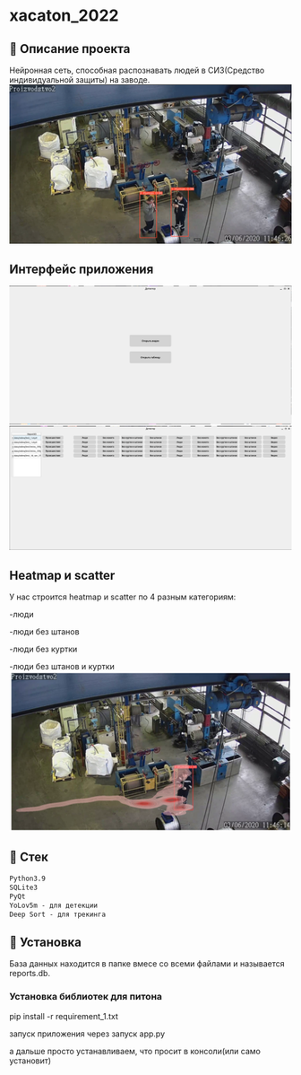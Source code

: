 # xacaton_2022
## :notebook_with_decorative_cover: Описание проекта
Нейронная сеть, способная распознавать людей в СИЗ(Средство индивидуальной защиты) на заводе.
![Alt text](./Readme_sourse/image.png?raw=true "Detected man")
## Интерфейс приложения
![Alt text](./Readme_sourse/interface_1.png?raw=true "Interface_1")
![Alt text](./Readme_sourse/interface_2.png?raw=true "Interface_2")
## Heatmap и scatter
У нас строится heatmap и scatter по 4 разным категориям:

-люди

-люди без штанов

-люди без куртки

-люди без штанов и куртки
![Alt text](./Readme_sourse/heat_human.png?raw=true "Heat human")

## :scroll: Стек
```
Python3.9
SQLite3
PyQt
YoLov5m - для детекции
Deep Sort - для трекинга
```
## :floppy_disk: Установка
База данных находится в папке вмесе со всеми файлами и называется reports.db.

### Установка библиотек для питона
pip install -r requirement_1.txt

запуск приложения через запуск app.py

а дальше просто устанавливаем, что просит в консоли(или само установит)